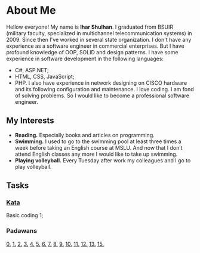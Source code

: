 # About Me

Hellow everyone! My name is **Ihar Shulhan**. I graduated from BSUIR (military faculty, specialized in multichannel telecommunication systems) in 2009. Since then I've worked in several state organization. I don't have any experience as a software engineer in commercial enterprises. But I have profound knowledge of OOP, SOLID and design patterns.
I have some experience in software development in the following languages: 
- C#, ASP.NET;
- HTML, CSS, JavaScript;
- PHP.
I also have experience in network designing on CISCO hardware and its following configuration and maintenance. I love coding. I am fond of solving problems. So I would like to become a professional software engineer.

## My Interests

- **Reading.** Especially books and articles on programming.
- **Swimming.** I used to go to the swimming pool at least three times a week before taking an English course at MSLU. And now that I   don’t attend English classes any more I would like to take up swimming.
- **Playing volleyball.** Every Tuesday after work my colleagues and I go to play volleyball.

## Tasks
### [Kata](https://www.codewars.com/users/ishulgan/dashboard)
Basic coding 1;
### Padawans
[0.](https://github.com/ishulgan//FancyCalc.git)
[1.](https://github.com/ishulgan/PadawansTask1.git)
[2.](https://github.com/ishulgan/PadawansTask2.git)
[3.](https://github.com/ishulgan/PadawansTask3.git)
[4.](https://github.com/ishulgan/PadawansTask4.git)
[5.](https://github.com/ishulgan/PadawansTask5.git)
[6.](https://github.com/ishulgan/PadawansTask6.git)
[7.](https://github.com/ishulgan/PadawansTask7.git)
[8.](https://github.com/ishulgan/PadawansTask8.git)
[9.](https://github.com/ishulgan/PadawansTask9.git)
[10.](https://github.com/ishulgan/PadawansTask10.git)
[11.](https://github.com/ishulgan/PadawansTask11.git)
[12.](https://github.com/ishulgan/PadawansTask12.git)
[13.](https://github.com/ishulgan/PadawansTask13.git)
[15.](https://github.com/ishulgan/PadawansTask15.git)
